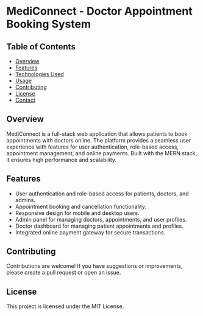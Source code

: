 # MediConnect - Doctor Appointment Booking System

## Table of Contents
- [Overview](#overview)
- [Features](#features)
- [Technologies Used](#technologies-used)
- [Usage](#usage)
- [Contributing](#contributing)
- [License](#license)
- [Contact](#contact)

## Overview
MediConnect is a full-stack web application that allows patients to book appointments with doctors online. The platform provides a seamless user experience with features for user authentication, role-based access, appointment management, and online payments. Built with the MERN stack, it ensures high performance and scalability.

## Features
- User authentication and role-based access for patients, doctors, and admins.
- Appointment booking and cancellation functionality.
- Responsive design for mobile and desktop users.
- Admin panel for managing doctors, appointments, and user profiles.
- Doctor dashboard for managing patient appointments and profiles.
- Integrated online payment gateway for secure transactions.

## Contributing
Contributions are welcome! If you have suggestions or improvements, please create a pull request or open an issue.

## License
This project is licensed under the MIT License.